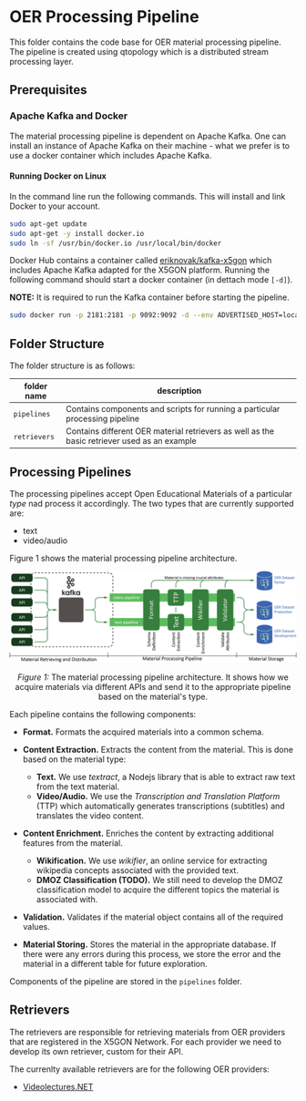 # OER Processing Pipeline

This folder contains the code base for OER material processing pipeline. The
pipeline is created using qtopology which is a distributed stream processing layer.

## Prerequisites

### Apache Kafka and Docker

The material processing pipeline is dependent on Apache Kafka. One can install
an instance of Apache Kafka on their machine - what we prefer is to use a docker
container which includes Apache Kafka.

#### Running Docker on Linux

In the command line run the following commands. This will install and link Docker
to your account.

```bash
sudo apt-get update
sudo apt-get -y install docker.io
sudo ln -sf /usr/bin/docker.io /usr/local/bin/docker
```

Docker Hub contains a container called
[eriknovak/kafka-x5gon](https://hub.docker.com/r/eriknovak/kafka-x5gon)
which includes Apache Kafka adapted for the X5GON platform. Running the following
command should start a docker container (in dettach mode `[-d]`).

**NOTE:** It is required to run the Kafka container before starting the pipeline.

```bash
sudo docker run -p 2181:2181 -p 9092:9092 -d --env ADVERTISED_HOST=localhost --env ADVERTISED_PORT=9092 --restart unless-stopped --name kafka-x5gon -h kafka-x5gon eriknovak/kafka-x5gon
```

## Folder Structure

The folder structure is as follows:

| folder name | description |
| ----------- | ----------- |
| `pipelines` | Contains components and scripts for running a particular processing pipeline |
| `retrievers`| Contains different OER material retrievers as well as the basic retriever used as an example |

## Processing Pipelines

The processing pipelines accept Open Educational Materials of a particular *type* nad process it accordingly. The two types that are currently supported are:

- text
- video/audio

Figure 1 shows the material processing pipeline architecture.

![preprocessing pipeline](imgs/X5GON-processing-pipeline.png)
<p style="text-align:center;"><i>Figure 1:</i> The material processing pipeline architecture. It shows how we acquire materials via different APIs and send it to the appropriate pipeline based on the material's type.</p>


Each pipeline contains the following components:

- **Format.** Formats the acquired materials into a common schema.
- **Content Extraction.** Extracts the content from the material. This is done based on the material type:
    - **Text.** We use *textract*, a Nodejs library that is able to extract raw text from the text material.
    - **Video/Audio.** We use the *Transcription and Translation Platform* (TTP) which automatically generates
        transcriptions (subtitles) and translates the video content.

- **Content Enrichment.** Enriches the content by extracting additional features from the material.
    - **Wikification.** We use *wikifier*, an online service for extracting wikipedia concepts associated with      the provided text.
    - **DMOZ Classification (TODO).** We still need to develop the DMOZ classification model to acquire the         different topics the material is associated with.

- **Validation.** Validates if the material object contains all of the required values.

- **Material Storing.** Stores the material in the appropriate database. If there were any errors during this
    process, we store the error and the material in a different table for future exploration.

Components of the pipeline are stored in the `pipelines` folder.

## Retrievers

The retrievers are responsible for retrieving materials from OER providers that are registered in the
X5GON Network. For each provider we need to develop its own retriever, custom for their API.

The currenlty available retrievers are for the following OER providers:

- [Videolectures.NET](http://videolectures.net/)


